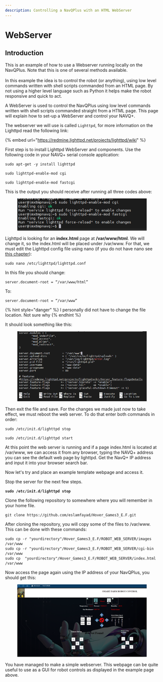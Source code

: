 ```yaml
---
description: Controlling a NavQPlus with an HTML WebServer
---
```


# WebServer

## Introduction

This is an example of how to use a Webserver running locally on the NavQPlus. Note that this is one of several methods available.\
\
In this example the idea is to control the robot (or anything), using low level commands written with shell scripts commanded from an HTML page. By not using a higher level language such as Python it helps make the robot responsive and quick to act.

A WebServer is used to control the NavQPlus using low level commands written with shell scripts commanded straight from a HTML page. This page will explain how to set-up a WebServer and control your NAVQ+.

The webserver we will use is called `Lighttpd`, for more information on the Lighttpd read the following link:

{% embed url="https://redmine.lighttpd.net/projects/lighttpd/wiki" %}

First step is to install Lighttpd WebServer and components. Use the following code in your NAVQ+ serial console application:

```
sudo apt-get -y install lighttpd
```

```
sudo lighttpd-enable-mod cgi
```

```
sudo lighttpd-enable-mod fastcgi
```

This is the output you should receive after running all three codes above:

<figure><img src="../../.gitbook/assets/image (5) (1).png" alt=""><figcaption></figcaption></figure>

Lighttpd is looking for an **index.html** page at **/var/www/html**. We will change it, so the index.html will be placed under /var/www. For that, we must edit the Lighttpd config file using nano (if you do not have nano see [this chapter](../../tips-and-tricks/extra-howto-linux-notes.md#install-nano)):

```
sudo nano /etc/lighttpd/lighttpd.conf
```

In this file you should change:

```
server.document-root = “/var/www/html”
```

To:

```
server.document-root = “/var/www”
```

{% hint style="danger" %}
I personally did not have to change the file location. Not sure why
{% endhint %}

It should look something like this:

<figure><img src="../../.gitbook/assets/image (14).png" alt=""><figcaption></figcaption></figure>

Then exit the file and save. For the changes we made just now to take effect, we must reboot the web server. To do that enter both commands in order:

```
sudo /etc/init.d/lighttpd stop
```

```
sudo /etc/init.d/lighttpd start
```

At this point the web server is running and if a page index.html is located at /var/www, we can access it from any browser, typing the NAVQ+ address you can see the default web page by lighttpd. Get the NavQ+ IP address and input it into your browser search bar. &#x20;

Now let's try and place an example template webpage and access it.&#x20;

Stop the server for the next few steps.

<pre><code><strong>sudo /etc/init.d/lighttpd stop
</strong></code></pre>

Clone the following repository to somewhere where you will remember in your home file.&#x20;

```
git clone https://github.com/eslamfayad/Hover_Games3_E.F.git
```

After cloning the repository, you will copy some of the files to /var/www. This can be done with these commands:

```
sudo cp -r "yourdirectory"/Hover_Games3_E.F/ROBOT_WEB_SERVER/images /var/www
sudo cp -r "yourdirectory"/Hover_Games3_E.F/ROBOT_WEB_SERVER/cgi-bin /var/www
sudo cp  "yourdirectory"/Hover_Games3_E.F/ROBOT_WEB_SERVER/index.html /var/www
```

Now access the page again using the IP address of your NavQPlus, you should get this:

<figure><img src="../../.gitbook/assets/image (6).png" alt=""><figcaption></figcaption></figure>

You have managed to make a simple webserver. This webpage can be quite useful to use as a GUI for robot controls as displayed in the example page above.&#x20;
